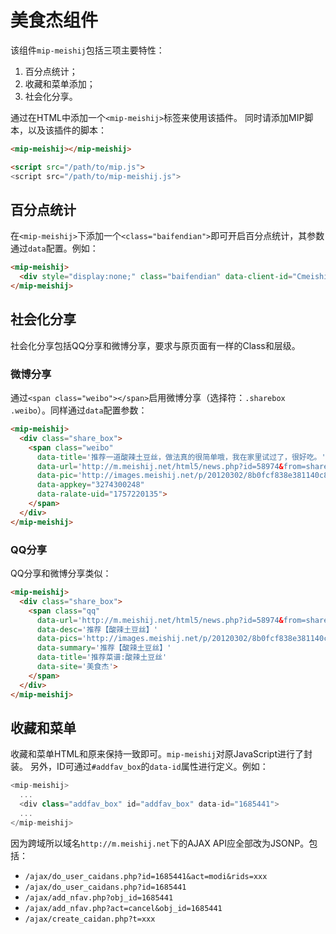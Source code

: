 # 美食杰组件

该组件`mip-meishij`包括三项主要特性：

1. 百分点统计；
2. 收藏和菜单添加；
3. 社会化分享。


通过在HTML中添加一个`<mip-meishij>`标签来使用该插件。
同时请添加MIP脚本，以及该插件的脚本：

```html
<mip-meishij></mip-meishij>

<script src="/path/to/mip.js">
<script src="/path/to/mip-meishij.js">
```

## 百分点统计

在`<mip-meishij>`下添加一个`<class="baifendian">`即可开启百分点统计，其参数通过`data`配置。例如：

```html
<mip-meishij>
  <div style="display:none;" class="baifendian" data-client-id="Cmeishijie" data-path="/service/meishijie_wap/meishijie_wap.js"></div>
</mip-meishij>
```

## 社会化分享

社会化分享包括QQ分享和微博分享，要求与原页面有一样的Class和层级。

### 微博分享

通过`<span class="weibo"></span>`启用微博分享（选择符：`.sharebox .weibo`）。同样通过`data`配置参数： 

```html
<mip-meishij>
  <div class="share_box">
    <span class="weibo"
      data-title='推荐一道酸辣土豆丝，做法真的很简单哦，我在家里试过了，很好吃。'
      data-url='http://m.meishij.net/html5/news.php?id=58974&from=share'
      data-pic='http://images.meishij.net/p/20120302/8b0fcf838e381140c8c892bc8a437e3b.jpg'
      data-appkey="3274300248"
      data-ralate-uid="1757220135">
    </span>
  </div>
</mip-meishij>
```

### QQ分享

QQ分享和微博分享类似：

```html
<mip-meishij>
  <div class="share_box">
    <span class="qq" 
      data-url='http://m.meishij.net/html5/news.php?id=58974&from=share'
      data-desc='推荐【酸辣土豆丝】'
      data-pics='http://images.meishij.net/p/20120302/8b0fcf838e381140c8c892bc8a437e3b.jpg'
      data-summary='推荐【酸辣土豆丝】'
      data-title='推荐菜谱:酸辣土豆丝'
      data-site='美食杰'>
    </span>
  </div>
</mip-meishij>
```

## 收藏和菜单

收藏和菜单HTML和原来保持一致即可。`mip-meishij`对原JavaScript进行了封装。
另外，ID可通过`#addfav_box`的`data-id`属性进行定义。例如：

```javascript
<mip-meishij>
  ...
  <div class="addfav_box" id="addfav_box" data-id="1685441">
  ...
</mip-meishij>
```

因为跨域所以域名`http://m.meishij.net`下的AJAX API应全部改为JSONP。包括：

* `/ajax/do_user_caidans.php?id=1685441&act=modi&rids=xxx`
* `/ajax/do_user_caidans.php?id=1685441`
* `/ajax/add_nfav.php?obj_id=1685441`
* `/ajax/add_nfav.php?act=cancel&obj_id=1685441`
* `/ajax/create_caidan.php?t=xxx`

